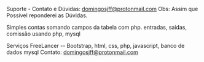 
Suporte - Contato e Dúvidas: domingosjff@protonmail.com
Obs: Assim que Possível reponderei as Dúvidas.


Simples contas somando campos da tabela com php.
entradas, saidas, comissão usando php, mysql


Serviços FreeLancer -- Bootstrap, html, css, php, javascript, banco de dados mysql
Contato: domingosjff@protonmail.com
